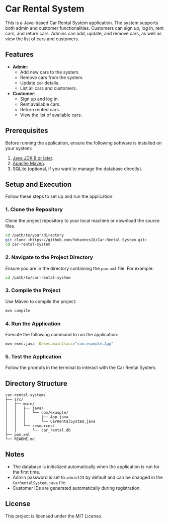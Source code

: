 # Car Rental System

This is a Java-based Car Rental System application. The system supports both admin and customer functionalities. Customers can sign up, log in, rent cars, and return cars. Admins can add, update, and remove cars, as well as view the list of cars and customers.

## Features

- **Admin**:
  - Add new cars to the system.
  - Remove cars from the system.
  - Update car details.
  - List all cars and customers.
- **Customer**:
  - Sign up and log in.
  - Rent available cars.
  - Return rented cars.
  - View the list of available cars.

## Prerequisites

Before running the application, ensure the following software is installed on your system:

1. [Java JDK 8 or later](https://www.oracle.com/java/technologies/javase-downloads.html).
2. [Apache Maven](https://maven.apache.org/install.html).
3. SQLite (optional, if you want to manage the database directly).

## Setup and Execution

Follow these steps to set up and run the application:

### 1. Clone the Repository

Clone the project repository to your local machine or download the source files.

```sh
cd /path/to/your/directory
git clone <https://github.com/Yohannes18/Car-Rental-System.git>
cd car-rental-system
```

### 2. Navigate to the Project Directory

Ensure you are in the directory containing the `pom.xml` file. For example:

```sh
cd /path/to/car-rental-system
```

### 3. Compile the Project

Use Maven to compile the project:

```sh
mvn compile
```

### 4. Run the Application

Execute the following command to run the application:

```sh
mvn exec:java -Dexec.mainClass="com.example.App"
```

### 5. Test the Application

Follow the prompts in the terminal to interact with the Car Rental System.

## Directory Structure

```
car-rental-system/
├── src/
│   ├── main/
│   │   ├── java/
│   │   │   └── com/example/
│   │   │       ├── App.java
│   │   │       └── CarRentalSystem.java
│   │   └── resources/
│   │       └── car_rental.db
├── pom.xml
└── README.md
```

## Notes

- The database is initialized automatically when the application is run for the first time.
- Admin password is set to `admin123` by default and can be changed in the `CarRentalSystem.java` file.
- Customer IDs are generated automatically during registration.

## License

This project is licensed under the MIT License.

